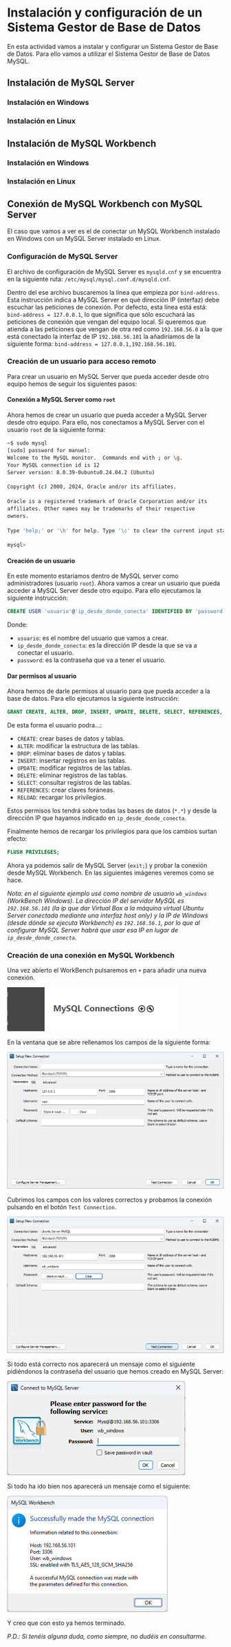 # Instalación y configuración de un Sistema Gestor de Base de Datos

En esta actividad vamos a instalar y configurar un Sistema Gestor de Base de Datos. Para ello vamos a utilizar el Sistema Gestor de Base de Datos MySQL.

## Instalación de MySQL Server

### Instalación en Windows

### Instalación en Linux

## Instalación de MySQL Workbench

### Instalación en Windows

### Instalación en Linux

## Conexión de MySQL Workbench con MySQL Server

El caso que vamos a ver es el de conectar un MySQL Workbench instalado en Windows con un MySQL Server instalado en Linux.

### Configuración de MySQL Server

El archivo de configuración de MySQL Server es `mysqld.cnf` y se encuentra en la siguiente ruta: `/etc/mysql/mysql.conf.d/mysqld.cnf`.

Dentro del ese archivo buscaremos la línea que empieza por `bind-address`. Esta instrucción indica a MySQL Server en qué dirección IP (interfaz) debe escuchar las peticiones de conexión. Por defecto, esta línea está está: `bind-address = 127.0.0.1`, lo que significa que sólo escuchará las peticiones de conexión que vengan del equipo local. Si queremos que atienda a las peticiones que vengan de otra red como `192.168.56.0` a la que está conectado la interfaz de IP `192.168.56.101` la añadiríamos de la siguiente forma: `bind-address = 127.0.0.1,192.168.56.101`.

### Creación de un usuario para acceso remoto

Para crear un usuario en MySQL Server que pueda acceder desde otro equipo hemos de seguir los siguientes pasos:

#### Conexión a MySQL Server como `root`

Ahora hemos de crear un usuario que pueda acceder a MySQL Server desde otro equipo. Para ello, nos conectamos a MySQL Server con el usuario `root` de la siguiente forma:

```bash
~$ sudo mysql
[sudo] password for manuel:
Welcome to the MySQL monitor.  Commands end with ; or \g.
Your MySQL connection id is 12
Server version: 8.0.39-0ubuntu0.24.04.2 (Ubuntu)

Copyright (c) 2000, 2024, Oracle and/or its affiliates.

Oracle is a registered trademark of Oracle Corporation and/or its
affiliates. Other names may be trademarks of their respective
owners.

Type 'help;' or '\h' for help. Type '\c' to clear the current input statement.

mysql>
```

#### Creación de un usuario

En este momento estaríamos dentro de MySQL server como administradores (usuario `root`). Ahora vamos a crear un usuario que pueda acceder a MySQL Server desde otro equipo. Para ello ejecutamos la siguiente instrucción:

```sql
CREATE USER 'usuario'@'ip_desde_donde_conecta' IDENTIFIED BY 'password';
```

Donde:

* `usuario`: es el nombre del usuario que vamos a crear.
* `ip_desde_donde_conecta`: es la dirección IP desde la que se va a conectar el usuario.
* `password`: es la contraseña que va a tener el usuario.

#### Dar permisos al usuario

Ahora hemos de darle permisos al usuario para que pueda acceder a la base de datos. Para ello ejecutamos la siguiente instrucción:

```sql
GRANT CREATE, ALTER, DROP, INSERT, UPDATE, DELETE, SELECT, REFERENCES, RELOAD on *.* TO 'sammy'@'remote_server_ip' WITH GRANT OPTION;
```

De esta forma el usuario podra...:

* `CREATE`: crear bases de datos y tablas.
* `ALTER`: modificar la estructura de las tablas.
* `DROP`: eliminar bases de datos y tablas.
* `INSERT`: insertar registros en las tablas.
* `UPDATE`: modificar registros de las tablas.
* `DELETE`: eliminar registros de las tablas.
* `SELECT`: consultar registros de las tablas.
* `REFERENCES`: crear claves foráneas.
* `RELOAD`: recargar los privilegios.

Estos permisos los tendrá sobre todas las bases de datos (`*.*`) y desde la dirección IP que hayamos indicado en `ip_desde_donde_conecta`.

Finalmente hemos de recargar los privilegios para que los cambios surtan efecto:

```sql
FLUSH PRIVILEGES;
```

Ahora ya podemos salir de MySQL Server (`exit;`) y probar la conexión desde MySQL Workbench. En las siguientes imágenes veremos como se hace.

*Nota: en el siguiente ejemplo usé como nombre de usuario `wb_windows` (WorkBench Windows). La dirección IP del servidor MySQL es `192.168.56.101` (la ip que dar Virtual Box a la máquina virtual Ubuntu Server conectada mediante una interfaz *host only*) y la IP de Windows (desde dónde se ejecuta Workbench) es `192.168.56.1`, por lo que al configurar MySQL Server habrá que usar esa IP en lugar de `ip_desde_donde_conecta`.*

### Creación de una conexión en MySQL Workbench

Una vez abierto el WorkBench pulsaremos en `+` para añadir una nueva conexión.

![Añadir nueva conexión](./images/MySQL_WB-crea_conexión_00.png)

En la ventana que se abre rellenamos los campos de la siguiente forma:

![Datos de la conexión](./images/MySQL_WB-crea_conexión_01.png)

Cubrimos los campos con los valores correctos y probamos la conexión pulsando en el botón `Test Connection`.

![Probar conexión](./images/MySQL_WB-crea_conexión_02.png)

Si todo está correcto nos aparecerá un mensaje como el siguiente pidiéndonos la contraseña del usuario que hemos creado en MySQL Server:

![Contraseña](./images/MySQL_WB-crea_conexión_03.png)

Si todo ha ido bien nos aparecerá un mensaje como el siguiente:

![Conexión correcta](./images/MySQL_WB-crea_conexión_04.png)

Y creo que con esto ya hemos terminado.

*P.D.:
Si tenéis alguna duda, como siempre, no dudéis en consultarme.*
